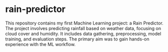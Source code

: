 # rain-predictor
This repository contains my first Machine Learning project: a Rain Predictor. The project involves predicting rainfall based on weather data, focusing on cloud cover and humidity. It includes data gathering, preprocessing, model training, and evaluation steps. The primary aim was to gain hands-on experience with the ML workflow.
